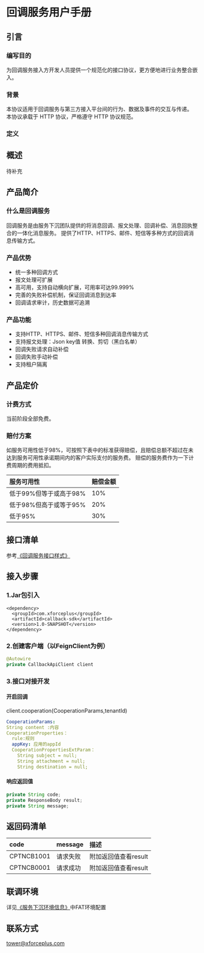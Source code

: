 # 回调服务用户手册

## 引言

### 编写目的

为回调服务接入方开发人员提供一个规范化的接口协议，更方便地进行业务整合嵌入。
### 背景

本协议适用于回调服务与第三方接入平台间的行为、数据及事件的交互与传递。 本协议承载于 HTTP 协议，严格遵守 HTTP 协议规范。
### 定义

## 概述
 
待补充

## 产品简介 

### 什么是回调服务

回调服务是由服务下沉团队提供的将消息回调、报文处理、回调补偿、消息回执整合的一体化消息服务。
提供了HTTP、HTTPS、邮件、短信等多种方式的回调消息传输方式。

### 产品优势

+ 统一多种回调方式
+ 报文处理可扩展
+ 高可用，支持自动横向扩展，可用率可达99.999%
+ 完善的失败补偿机制，保证回调消息到达率
+ 回调请求审计，历史数据可追溯

### 产品功能

+ 支持HTTP、HTTPS、邮件、短信多种回调消息传输方式
+ 支持报文处理：Json key值 转换、剪切（黑白名单）
+ 回调失败请求自动补偿
+ 回调失败手动补偿
+ 支持租户隔离

## 产品定价

### 计费方式

当前阶段全部免费。
<!--
|  服务可用性  | 产品类型 | 定价维度 | 定价 |
|  :----  | :----  |:----  |:----  |
| 回调服务  | HTTP/HTTPS | 单价 | 0.001元/条；报文处理+0.002/条 |
| 回调服务  | HTTP/HTTPS | 套餐 | 10,000元/11,111,111条(9折) |
| 回调服务  | 邮箱 | 单价 | 原有HTTP基础上 +0.002元/条|
| 回调服务  | 说明 | 单价 | 提供测试环境免费试用，短信及邮件共提供100条试用，超过则按照计费标准收费；计费原则：发送成功则计费，发送失败不计费；所有套餐包时长为6个月。超出6个月之后按照单价计费。|
-->

### 赔付方案

如服务可用性低于98%，可按照下表中的标准获得赔偿，且赔偿总额不超过在未达到服务可用性承诺期间内的客户实际支付的服务费。
赔偿的服务费作为一下计费周期的费用抵扣。

|  服务可用性  | 赔偿金额 | 
|  :----  | :----  |
| 低于99%但等于或高于98%  | 10%|
| 低于98%但高于或等于95% | 20% |
| 低于95% | 30% |

## 接口清单

参考[《回调服务接口样式》](/docs/回调服务/回调服务接口样式.md)

## 接入步骤

### 1.Jar包引入
<!--DOCUSAURUS_CODE_TABS-->
<!--pom-->
```pom
<dependency>
  <groupId>com.xforceplus</groupId>
  <artifactId>callback-sdk</artifactId>
  <version>1.0-SNAPSHOT</version>
</dependency>
```
<!--END_DOCUSAURUS_CODE_TABS-->

### 2.创建客户端（以FeignClient为例）
<!--DOCUSAURUS_CODE_TABS-->
<!--Java-->
```java
@Autowire
private CallbackApiClient client
```
<!--END_DOCUSAURUS_CODE_TABS-->

### 3.接口对接开发

#### 开启回调

client.cooperation(CooperationParams,tenantId)
<!--DOCUSAURUS_CODE_TABS-->
<!--yml-->
```yml
CooperationParams:
String content :内容
CooperationProperties：
  rule:规则
  appKey: 应用的appId
  CooperationPropertiesExtParam：
	String subject = null;
	String attachment = null;
	String destination = null;
```
<!--END_DOCUSAURUS_CODE_TABS-->

#### 响应返回值

<!--DOCUSAURUS_CODE_TABS-->
<!--Java-->
```java
private String code;
private ResponseBody result;
private String message;
```
<!--END_DOCUSAURUS_CODE_TABS-->


## 返回码清单

|  code  | message | 描述 | 
|  :----  | :----  |:----|
|CPTNCB1001| 请求失败 | 附加返回值查看result |
| CPTNCB0001 | 请求成功 | 附加返回值查看result |


## 联调环境

详见[《服务下沉环境信息》](https://wiki.xforceplus.com/pages/viewpage.action?pageId=30025683)中FAT环境配置

## 联系方式
tower@xforceplus.com